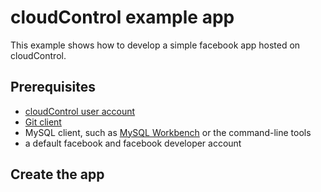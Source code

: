 # cloudControl example app

This example shows how to develop a simple facebook app hosted on cloudControl.

## Prerequisites

 * [cloudControl user account](https://www.cloudcontrol.com/for-developers)
 * [Git client](http://git-scm.com/)
 * MySQL client, such as [MySQL Workbench](http://dev.mysql.com/downloads/workbench/) or the command-line tools
 * a default facebook and facebook developer account

## Create the app

